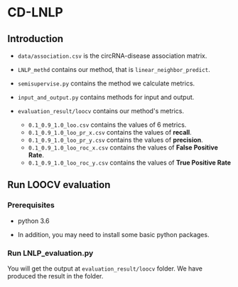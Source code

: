 # CD-LNLP
 
## Introduction

- `data/association.csv` is the circRNA-disease association matrix.

-  `LNLP_methd` contains our method, that is `linear_neighbor_predict`.

- `semisupervise.py` contains the method we calculate metrics.

- `input_and_output.py` contains methods for input and output.

- `evaluation_result/loocv` contains our method's metrics.
    - `0.1_0.9_1.0_loo.csv` contains the values of 6 metrics.
    - `0.1_0.9_1.0_loo_pr_x.csv` contains the values of **recall**.
    - `0.1_0.9_1.0_loo_pr_y.csv` contains the values of **precision**.
    - `0.1_0.9_1.0_loo_roc_x.csv` contains the values of **False Positive Rate**.
    - `0.1_0.9_1.0_loo_roc_y.csv` contains the values of **True Positive Rate**

## Run LOOCV evaluation

### Prerequisites
 - python 3.6
   
 - In addition, you may need to install some basic python packages.
 
### Run LNLP_evaluation.py

You will get the output at `evaluation_result/loocv` folder. We have produced the result in the folder.